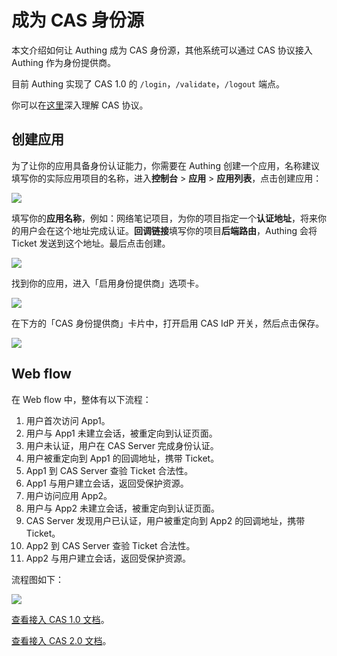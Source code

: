 # 成为 CAS 身份源

<LastUpdated/>

本文介绍如何让 Authing 成为 CAS 身份源，其他系统可以通过 CAS 协议接入 Authing 作为身份提供商。

目前 Authing 实现了 CAS 1.0 的 `/login`，`/validate`，`/logout` 端点。

你可以在[这里](https://apereo.github.io/cas/6.6.x/protocol/CAS-Protocol-Specification.html)深入理解 CAS 协议。

## 创建应用

为了让你的应用具备身份认证能力，你需要在 Authing 创建一个应用，名称建议填写你的实际应用项目的名称，进入**控制台** > **应用** > **应用列表**，点击创建应用：

![](~@imagesZhCn/guides/federation/oidc/1-1.png)

填写你的**应用名称**，例如：网络笔记项目，为你的项目指定一个**认证地址**，将来你的用户会在这个地址完成认证。**回调链接**填写你的项目**后端路由**，Authing 会将 Ticket 发送到这个地址。最后点击创建。

![](~@imagesZhCn/guides/federation/oidc/1-2.png)

找到你的应用，进入「启用身份提供商」选项卡。

![](~@imagesZhCn/guides/federation/oauth/1-1.png)

在下方的「CAS 身份提供商」卡片中，打开启用 CAS IdP 开关，然后点击保存。

![](~@imagesZhCn/guides/federation/cas/1-1.png)

## Web flow

在 Web flow 中，整体有以下流程：

1. 用户首次访问 App1。
2. 用户与 App1 未建立会话，被重定向到认证页面。
3. 用户未认证，用户在 CAS Server 完成身份认证。
4. 用户被重定向到 App1 的回调地址，携带 Ticket。
5. App1 到 CAS Server 查验 Ticket 合法性。
6. App1 与用户建立会话，返回受保护资源。
7. 用户访问应用 App2。
8. 用户与 App2 未建立会话，被重定向到认证页面。
9. CAS Server 发现用户已认证，用户被重定向到 App2 的回调地址，携带 Ticket。
10. App2 到 CAS Server 查验 Ticket 合法性。
11. App2 与用户建立会话，返回受保护资源。

流程图如下：

![](~@imagesZhCn/guides/federation/cas/cas-flow.png)

[查看接入 CAS 1.0 文档](/federation/cas/cas10/)。

[查看接入 CAS 2.0 文档](/federation/cas/cas20/)。
